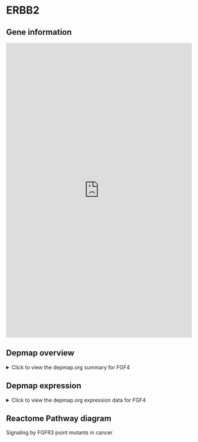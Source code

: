 <h1>ERBB2</h1>

<h2>Gene information</h2>
<iframe src="https://depmap.org/portal/gene/FGF4?tab=about" style="border:none;width:100%;height:800px"></iframe>

<h2>Depmap overview</h2>
<details>
  <summary>Click to view the depmap.org summary for FGF4</summary>
  <iframe src="https://depmap.org/portal/gene/FGF4?tab=overview" style="border:none;width:100%;height:800px"></iframe>
</details>

<h2>Depmap expression</h2>
<details>
  <summary>Click to view the depmap.org expression data for FGF4</summary>
  <iframe src="https://depmap.org/portal/gene/FGF4?tab=characterization" style="border:none;width:100%;height:800px"></iframe>
</details>



<h2>Reactome Pathway diagram</h2>
Signaling by FGFR3 point mutants in cancer
<div id="diagramHolder"></div>

<script>
    //Creating the Reactome Diagram widget
    //Take into account a proxy needs to be set up in your server side pointing to www.reactome.org
    function onReactomeDiagramReady(){  //This function is automatically called when the widget code is ready to be used
        var diagram = Reactome.Diagram.create({
            "placeHolder" : "diagramHolder",
            "width" : 900,
            "height" : 500
        });

        //Initialising it to the "Hemostasis" pathway
        diagram.loadDiagram("R-HSA-8853338");

        //Adding different listeners

        diagram.onDiagramLoaded(function (loaded) {
            console.info("Loaded ", loaded);
            diagram.flagItems("BAD");
	    diagram.flagItems("Q92934");
            if (loaded == "R-HSA-8853338") diagram.selectItem("R-HSA-8853338");
        });

     }
</script>



